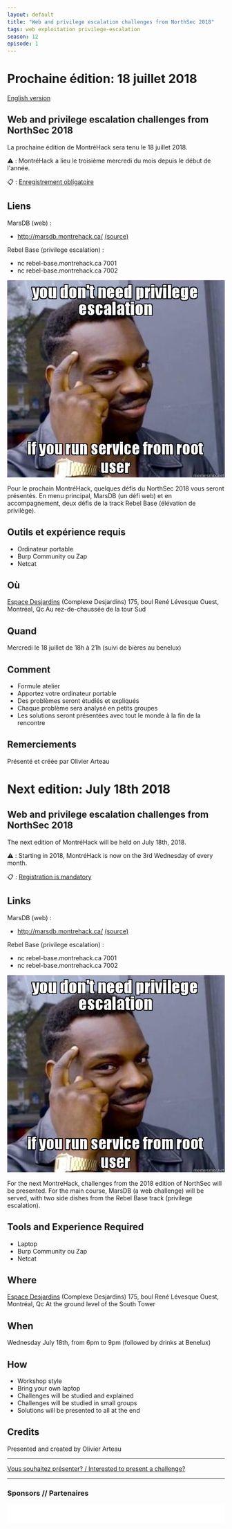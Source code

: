 ```yaml
---
layout: default
title: "Web and privilege escalation challenges from NorthSec 2018"
tags: web exploitation privilege-escalation 
season: 12
episode: 1
---
```


# Prochaine édition: 18 juillet 2018

[English version](#english)

## Web and privilege escalation challenges from NorthSec 2018

La prochaine édition de MontréHack sera tenu le 18 juillet 2018.

:warning: : MontréHack a lieu le troisième mercredi du mois depuis le début de l'année.

:clipboard: : [Enregistrement obligatoire](https://www.eventbrite.ca/e/montrehack-web-and-privilege-escalation-challenges-from-northsec-2018-tickets-48133700193)

## Liens

MarsDB (web) : 
* http://marsdb.montrehack.ca/ [(source)](http://owasp.zhack.ca:7003/marsdb.zip)

Rebel Base (privilege escalation) : 
* nc rebel-base.montrehack.ca 7001
* nc rebel-base.montrehack.ca 7002

![Escalation?](/images/18-07_web-privilege-escalation.jpg)

Pour le prochain MontréHack, quelques défis du NorthSec 2018 vous seront présentés. 
En menu principal, MarsDB (un défi web) et en accompagnement, deux défis de la track 
Rebel Base (élévation de privilège).

## Outils et expérience requis

* Ordinateur portable
* Burp Community ou Zap
* Netcat

## Où

[Espace Desjardins](https://www.desjardins.com/coopmoi/difference-desjardins/espace-desjardins/index.jsp) (Complexe Desjardins)
175, boul René Lévesque Ouest, Montréal, Qc
Au rez-de-chaussée de la tour Sud

## Quand

Mercredi le 18 juillet de 18h à 21h (suivi de bières au benelux)

## Comment
 
* Formule atelier
* Apportez votre ordinateur portable
* Des problèmes seront étudiés et expliqués
* Chaque problème sera analysé en petits groupes
* Les solutions seront présentées avec tout le monde à la fin de la rencontre

## Remerciements

Présenté et créée par Olivier Arteau


<a id="english"></a>

# Next edition: July 18th 2018

## Web and privilege escalation challenges from NorthSec 2018

The next edition of MontréHack will be held on July 18th, 2018.

:warning: : Starting in 2018, MontréHack is now on the 3rd Wednesday of every month.

:clipboard: : [Registration is mandatory](https://www.eventbrite.ca/e/montrehack-web-and-privilege-escalation-challenges-from-northsec-2018-tickets-48133700193)

## Links

MarsDB (web) :
* http://marsdb.montrehack.ca/ [(source)](http://owasp.zhack.ca:7003/marsdb.zip)

Rebel Base (privilege escalation) :
* nc rebel-base.montrehack.ca 7001
* nc rebel-base.montrehack.ca 7002

![Escalation?](/images/18-07_web-privilege-escalation.jpg)

For the next MontreHack, challenges from the 2018 edition of NorthSec will be presented. 
For the main course, MarsDB (a web challenge) will be served, with two side dishes from 
the Rebel Base track (privilege escalation).

## Tools and Experience Required

* Laptop
* Burp Community ou Zap
* Netcat

## Where

[Espace Desjardins](https://www.desjardins.com/coopmoi/difference-desjardins/espace-desjardins/index.jsp) (Complexe Desjardins)
175, boul René Lévesque Ouest, Montréal, Qc
At the ground level of the South Tower

## When

Wednesday July 18th, from 6pm to 9pm (followed by drinks at Benelux)

## How

* Workshop style
* Bring your own laptop
* Challenges will be studied and explained
* Challenges will be studied in small groups
* Solutions will be presented to all at the end

## Credits

Presented and created by Olivier Arteau
<hr/>

[Vous souhaitez présenter? / Interested to present a challenge?](https://github.com/montrehack/montrehack.github.com/wiki/Present-at-Montrehack)

<hr/>

### Sponsors // Partenaires

[![Brasserie Benelux](/images/benelux.png)](http://brasseriebenelux.com/)
